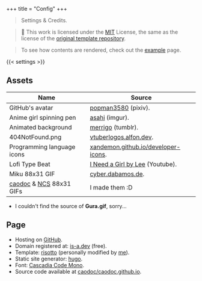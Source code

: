 +++
title = "Config"
+++

> Settings & Credits.

> 🧾 This work is licensed under the [MIT](https://github.com/caodoc/caodoc.github.io/blob/main/LICENSE.txt) License, the same as the license of the [original template repository](https://github.com/joeroe/risotto/blob/main/LICENSE).

> To see how contents are rendered, check out the [example](/example) page.

{{< settings >}}

## Assets
| Name | Source |
|----------------------------|--------|
| GitHub's avatar            | [popman3580](https://www.pixiv.net/en/users/4403712) (pixiv).|
| Anime girl spinning pen    | [asahi](https://imgur.com/asahi-wKjtZg3) (imgur). |
| Animated background        | [merrigo](https://merrigo.tumblr.com) (tumblr). |
| 404NotFound.png            | [vtuberlogos.alfon.dev](https://vtuberlogos.alfon.dev). |
| Programming language icons | [xandemon.github.io/developer-icons](https://xandemon.github.io/developer-icons). |
| Lofi Type Beat | [I Need a Girl by Lee](https://www.youtube.com/watch?v=xVf4Zk8CBj0) (Youtube). |
| Miku 88x31 GIF             | [cyber.dabamos.de](https://cyber.dabamos.de/88x31/). |
| [caodoc](/assets/caodoc-webring.png) & [NCS](/assets/ncs.gif)  88x31 GIFs | I made them :D |
+ I couldn't find the source of **Gura.gif**, sorry...

## Page
+ Hosting on [GitHub](https://pages.github.com).
+ Domain registered at: [is-a.dev](https://is-a.dev) (free).
+ Template: [risotto](https://github.com/joeroe/risotto) (personally modified by [me](https://github.com/caodoc)).
+ Static site generator: [hugo](https://gohugo.io).
+ Font: [Cascadia Code Mono](https://github.com/microsoft/cascadia-code).
+ Source code available at [caodoc/caodoc.github.io](https://github.com/caodoc/caodoc.github.io).